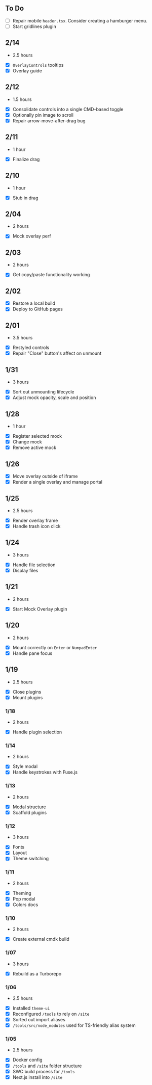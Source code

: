 ## To Do

- [ ] Repair mobile `header.tsx`. Consider creating a hamburger menu.
- [ ] Start gridlines plugin

## 2/14

- 2.5 hours
- [x] `OverlayControls` tooltips
- [x] Overlay guide

## 2/12

- 1.5 hours
- [x] Consolidate controls into a single CMD-based toggle
- [x] Optionally pin image to scroll
- [x] Repair arrow-move-after-drag bug

## 2/11

- 1 hour
- [x] Finalize drag

## 2/10

- 1 hour
- [x] Stub in drag

## 2/04

- 2 hours
- [x] Mock overlay perf

## 2/03

- 2 hours
- [x] Get copy/paste functionality working

## 2/02

- [x] Restore a local build
- [x] Deploy to GitHub pages

## 2/01

- 3.5 hours
- [x] Restyled controls
- [x] Repair "Close" button's affect on unmount

## 1/31

- 3 hours
- [x] Sort out unmounting lifecycle
- [x] Adjust mock opacity, scale and position

## 1/28

- 1 hour
- [x] Register selected mock
- [x] Change mock
- [x] Remove active mock

## 1/26

- [x] Move overlay outside of iframe
- [x] Render a single overlay and manage portal

## 1/25

- 2.5 hours
- [x] Render overlay frame
- [x] Handle trash icon click

## 1/24

- 3 hours
- [x] Handle file selection
- [x] Display files

## 1/21

- 2 hours
- [x] Start Mock Overlay plugin

## 1/20

- 2 hours
- [x] Mount correctly on `Enter` or `NumpadEnter`
- [x] Handle pane focus

## 1/19

- 2.5 hours
- [x] Close plugins
- [x] Mount plugins

### 1/18

- 2 hours
- [x] Handle plugin selection

### 1/14

- 2 hours
- [x] Style modal
- [x] Handle keystrokes with Fuse.js

### 1/13

- 2 hours
- [x] Modal structure
- [x] Scaffold plugins

### 1/12

- 3 hours
- [x] Fonts
- [x] Layout
- [x] Theme switching

### 1/11

- 2 hours
- [x] Theming
- [x] Pop modal
- [x] Colors docs

### 1/10

- 2 hours
- [x] Create external cmdk build

### 1/07

- 3 hours
- [x] Rebuild as a Turborepo

### 1/06

- 2.5 hours
- [x] Installed `theme-ui`
- [x] Reconfigured `/tools` to rely on `/site`
- [x] Sorted out import aliases
- [x] `/tools/src/node_modules` used for TS-friendly alias system

### 1/05

- 2.5 hours
- [x] Docker config
- [x] `/tools` and `/site` folder structure
- [x] SWC build process for `/tools`
- [x] Next.js install into `/site`
